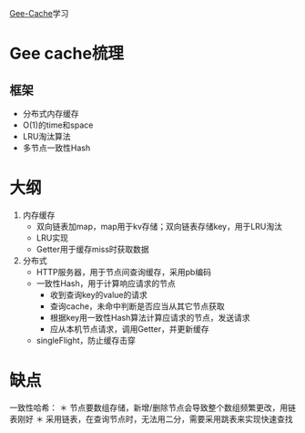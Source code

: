 [Gee-Cache](https://geektutu.com/post/geecache.html)学习

# Gee cache梳理

## 框架
* 分布式内存缓存
* O(1)的time和space
* LRU淘汰算法
* 多节点一致性Hash

# 大纲

1. 内存缓存
    * 双向链表加map，map用于kv存储；双向链表存储key，用于LRU淘汰
    * LRU实现
    * Getter用于缓存miss时获取数据
2. 分布式
    * HTTP服务器，用于节点间查询缓存，采用pb编码
    * 一致性Hash，用于计算响应请求的节点
        * 收到查询key的value的请求
        * 查询cache，未命中判断是否应当从其它节点获取
        * 根据key用一致性Hash算法计算应请求的节点，发送请求
        * 应从本机节点请求，调用Getter，并更新缓存
    * singleFlight，防止缓存击穿
    

# 缺点

一致性哈希：
＊ 节点要数组存储，新增/删除节点会导致整个数组频繁更改，用链表刚好
＊ 采用链表，在查询节点时，无法用二分，需要采用跳表来实现快速查找
